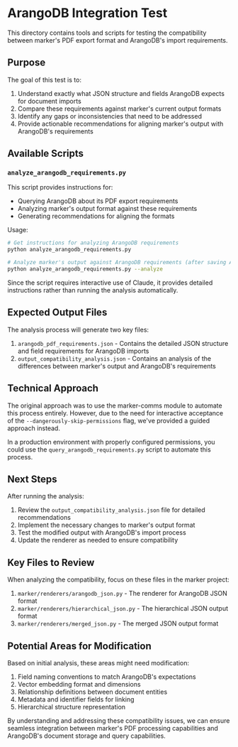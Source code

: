 # ArangoDB Integration Test

This directory contains tools and scripts for testing the compatibility between marker's PDF export format and ArangoDB's import requirements.

## Purpose

The goal of this test is to:

1. Understand exactly what JSON structure and fields ArangoDB expects for document imports
2. Compare these requirements against marker's current output formats
3. Identify any gaps or inconsistencies that need to be addressed
4. Provide actionable recommendations for aligning marker's output with ArangoDB's requirements

## Available Scripts

### `analyze_arangodb_requirements.py`

This script provides instructions for:
- Querying ArangoDB about its PDF export requirements
- Analyzing marker's output format against these requirements
- Generating recommendations for aligning the formats

Usage:
```bash
# Get instructions for analyzing ArangoDB requirements
python analyze_arangodb_requirements.py

# Analyze marker's output against ArangoDB requirements (after saving ArangoDB's response)
python analyze_arangodb_requirements.py --analyze
```

Since the script requires interactive use of Claude, it provides detailed instructions rather than running the analysis automatically.

## Expected Output Files

The analysis process will generate two key files:

1. `arangodb_pdf_requirements.json` - Contains the detailed JSON structure and field requirements for ArangoDB imports
2. `output_compatibility_analysis.json` - Contains an analysis of the differences between marker's output and ArangoDB's requirements

## Technical Approach

The original approach was to use the marker-comms module to automate this process entirely. However, due to the need for interactive acceptance of the `--dangerously-skip-permissions` flag, we've provided a guided approach instead.

In a production environment with properly configured permissions, you could use the `query_arangodb_requirements.py` script to automate this process.

## Next Steps

After running the analysis:

1. Review the `output_compatibility_analysis.json` file for detailed recommendations
2. Implement the necessary changes to marker's output format
3. Test the modified output with ArangoDB's import process
4. Update the renderer as needed to ensure compatibility

## Key Files to Review

When analyzing the compatibility, focus on these files in the marker project:

1. `marker/renderers/arangodb_json.py` - The renderer for ArangoDB JSON format
2. `marker/renderers/hierarchical_json.py` - The hierarchical JSON output format
3. `marker/renderers/merged_json.py` - The merged JSON output format

## Potential Areas for Modification

Based on initial analysis, these areas might need modification:

1. Field naming conventions to match ArangoDB's expectations
2. Vector embedding format and dimensions
3. Relationship definitions between document entities
4. Metadata and identifier fields for linking
5. Hierarchical structure representation

By understanding and addressing these compatibility issues, we can ensure seamless integration between marker's PDF processing capabilities and ArangoDB's document storage and query capabilities.